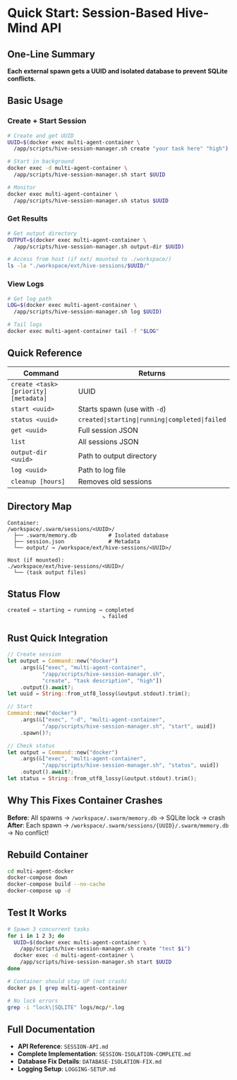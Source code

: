 # Quick Start: Session-Based Hive-Mind API

## One-Line Summary
**Each external spawn gets a UUID and isolated database to prevent SQLite conflicts.**

## Basic Usage

### Create + Start Session
```bash
# Create and get UUID
UUID=$(docker exec multi-agent-container \
  /app/scripts/hive-session-manager.sh create "your task here" "high")

# Start in background
docker exec -d multi-agent-container \
  /app/scripts/hive-session-manager.sh start $UUID

# Monitor
docker exec multi-agent-container \
  /app/scripts/hive-session-manager.sh status $UUID
```

### Get Results
```bash
# Get output directory
OUTPUT=$(docker exec multi-agent-container \
  /app/scripts/hive-session-manager.sh output-dir $UUID)

# Access from host (if ext/ mounted to ./workspace/)
ls -la "./workspace/ext/hive-sessions/$UUID/"
```

### View Logs
```bash
# Get log path
LOG=$(docker exec multi-agent-container \
  /app/scripts/hive-session-manager.sh log $UUID)

# Tail logs
docker exec multi-agent-container tail -f "$LOG"
```

## Quick Reference

| Command | Returns |
|---------|---------|
| `create <task> [priority] [metadata]` | UUID |
| `start <uuid>` | Starts spawn (use with `-d`) |
| `status <uuid>` | `created\|starting\|running\|completed\|failed` |
| `get <uuid>` | Full session JSON |
| `list` | All sessions JSON |
| `output-dir <uuid>` | Path to output directory |
| `log <uuid>` | Path to log file |
| `cleanup [hours]` | Removes old sessions |

## Directory Map

```
Container:
/workspace/.swarm/sessions/<UUID>/
  ├── .swarm/memory.db          # Isolated database
  ├── session.json              # Metadata
  └── output/ → /workspace/ext/hive-sessions/<UUID>/

Host (if mounted):
./workspace/ext/hive-sessions/<UUID>/
  └── (task output files)
```

## Status Flow

```
created → starting → running → completed
                              ↘ failed
```

## Rust Quick Integration

```rust
// Create session
let output = Command::new("docker")
    .args(&["exec", "multi-agent-container",
           "/app/scripts/hive-session-manager.sh",
           "create", "task description", "high"])
    .output().await?;
let uuid = String::from_utf8_lossy(&output.stdout).trim();

// Start
Command::new("docker")
    .args(&["exec", "-d", "multi-agent-container",
           "/app/scripts/hive-session-manager.sh", "start", uuid])
    .spawn()?;

// Check status
let output = Command::new("docker")
    .args(&["exec", "multi-agent-container",
           "/app/scripts/hive-session-manager.sh", "status", uuid])
    .output().await?;
let status = String::from_utf8_lossy(&output.stdout).trim();
```

## Why This Fixes Container Crashes

**Before**: All spawns → `/workspace/.swarm/memory.db` → SQLite lock → crash
**After**: Each spawn → `/workspace/.swarm/sessions/{UUID}/.swarm/memory.db` → No conflict!

## Rebuild Container

```bash
cd multi-agent-docker
docker-compose down
docker-compose build --no-cache
docker-compose up -d
```

## Test It Works

```bash
# Spawn 3 concurrent tasks
for i in 1 2 3; do
  UUID=$(docker exec multi-agent-container \
    /app/scripts/hive-session-manager.sh create "test $i")
  docker exec -d multi-agent-container \
    /app/scripts/hive-session-manager.sh start $UUID
done

# Container should stay UP (not crash)
docker ps | grep multi-agent-container

# No lock errors
grep -i "lock\|SQLITE" logs/mcp/*.log
```

## Full Documentation

- **API Reference**: `SESSION-API.md`
- **Complete Implementation**: `SESSION-ISOLATION-COMPLETE.md`
- **Database Fix Details**: `DATABASE-ISOLATION-FIX.md`
- **Logging Setup**: `LOGGING-SETUP.md`

